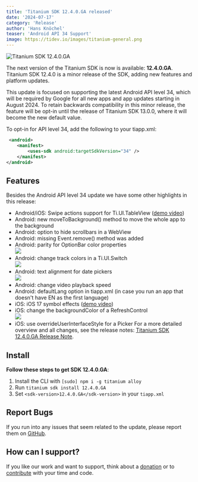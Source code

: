 ```yaml
---
title: 'Titanium SDK 12.4.0.GA released'
date: '2024-07-17'
category: 'Release'
author: 'Hans Knöchel'
teaser: 'Android API 34 Support'
image: https://tidev.io/images/titanium-general.png
---
```


![Titanium SDK 12.4.0.GA](/images/titanium-general.png)

The next version of the Titanium SDK is now is available: <b>12.4.0.GA</b>. Titanium SDK 12.4.0 is a minor release of the SDK, adding new features and platform updates.

This update is focused on supporting the latest Android API level 34, which will be required by Google for all new apps and app updates starting in August 2024.
To retain backwards compatibility in this minor release, the feature will be opt-in until the release of Titanium SDK 13.0.0, where it will become the new default value.

To opt-in for API level 34, add the following to your tiapp.xml:
```xml
 <android>
    <manifest>
        <uses-sdk android:targetSdkVersion="34" />
    </manifest>
</android>
```
## Features

Besides the Android API level 34 update we have some other highlights in this release:

* Android/iOS: Swipe actions support for Ti.UI.TableView ([demo video](https://github.com/tidev/titanium-sdk/pull/14065))
* Android: new moveToBackground() method to move the whole app to the background
* Android: option to hide scrollbars in a WebView
* Android: missing Event.remove() method was added
* Android: parity for OptionBar color properties<br/><img src="/images/12_4_x/12_4_0_4.png"/>
* Android: change track colors in a Ti.UI.Switch<br/><img src="/images/12_4_x/12_4_0_1.png"/>
* Android: text alignment for date pickers<br/><img src="/images/12_4_x/12_4_0_3.png"/>
* Android: change video playback speed
* Android: defaultLang option in tiapp.xml (in case you run an app that doesn't have EN as the first language)
* iOS: iOS 17 symbol effects ([demo video](https://github.com/tidev/titanium-sdk/pull/13982))
* iOS: change the backgroundColor of a RefreshControl<br/><img src="/images/12_4_x/12_4_0_2.png"/>
* iOS: use overrideUserInterfaceStyle for a Picker
For a more detailed overview and all changes, see the release notes: [Titanium SDK 12.4.0.GA Release Note](https://titaniumsdk.com/guide/Titanium_SDK/Titanium_SDK_Release_Notes/Titanium_SDK_Release_Notes_12.x/Titanium_SDK_12.4.0.GA_Release_Note.html).

## Install

**Follow these steps to get SDK 12.4.0.GA**:

1. Install the CLI with `[sudo] npm i -g titanium alloy`
2. Run `titanium sdk install 12.4.0.GA`
3. Set `<sdk-version>12.4.0.GA</sdk-version>` in your `tiapp.xml`

## Report Bugs

If you run into any issues that seem related to the update, please report them on [GitHub](https://github.com/tidev/titanium-sdk/issues).

## How can I support?

If you like our work and want to support, think about a [donation](/donate) or to [contribute](/contribute) with your time and code.
